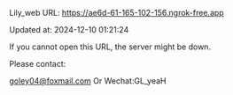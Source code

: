 Lily_web URL: https://ae6d-61-165-102-156.ngrok-free.app

Updated at: 2024-12-10 01:21:24

If you cannot open this URL, the server might be down.

Please contact: 

goley04@foxmail.com Or Wechat:GL_yeaH
